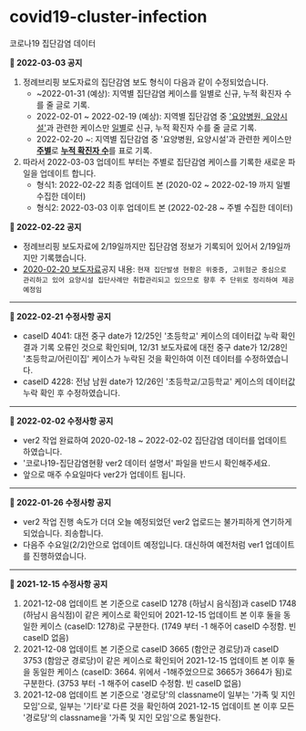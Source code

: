 # covid19-cluster-infection
코로나19 집단감염 데이터 

**📌 2022-03-03 공지**
1. 정례브리핑 보도자료의 집단감염 보도 형식이 다음과 같이 수정되었습니다.
    * ~2022-01-31 (예상): 지역별 집단감염 케이스를 일별로 신규, 누적 확진자 수를 줄 글로 기록. 
    * 2022-02-01 ~ 2022-02-19 (예상): 지역별 집단감염 중 <u>'요양병원, 요양시설'</u>과 관련한 케이스만 <u>일별</u>로 신규, 누적 확진자 수를 줄 글로 기록. 
    * 2022-02-20 ~: 지역별 집단감염 중 '요양병원, 요양시설'과 관련한 케이스만 <u>__주별__</u>로 <u>__누적 확진자 수__</u>를 표로 기록.
2. 따라서 2022-03-03 업데이트 부터는 주별로 집단감염 케이스를 기록한 새로운 파일을 업데이트 합니다. 
    * 형식1: 2022-02-22 최종 업데이트 본 (2020-02 ~ 2022-02-19 까지 일별 수집한 데이터)
    * 형식2: 2022-03-03 이후 업데이트 본 (2022-02-28 ~ 주별 수집한 데이터) 


**📌 2022-02-22 공지**
* 정례브리핑 보도자료에 2/19일까지만 집단감염 정보가 기록되어 있어서 2/19일까지만 기록했습니다.
* [2020-02-20 보도자료](https://www.kdca.go.kr/board/board.es?mid=a20501010000&bid=0015&list_no=718745&cg_code=&act=view&nPage=2#)공지 내용: `현재 집단발생 현황은 위중증, 고위험군 중심으로 관리하고 있어 요양시설 집단사례만 취합관리되고 있으므로 향후 주 단위로 정리하여 제공 예정임`

---

**📌 2022-02-21 수정사항 공지**    
* caseID 4041: 대전 중구 date가 12/25인 '초등학교' 케이스의 데이터값 누락 확인 결과 기록 오류인 것으로 확인되며, 12/31 보도자료에 대전 중구 date가 12/28인 '초등학교/어린이집' 케이스가 누락된 것을 확인하여 이전 데이터를 수정하였습니다.    
* caseID 4228: 전남 남원 date가 12/26인 '초등학교/고등학교' 케이스의 데이터값 누락 확인 후 수정하였습니다. 

---

**📌 2022-02-02 수정사항 공지**

* ver2 작업 완료하여 2020-02-18 ~ 2022-02-02 집단감염 데이터를 업데이트 하였습니다. 
* '코로나19-집단감염현황 ver2 데이터 설명서' 파일을 반드시 확인해주세요. 
* 앞으로 매주 수요일마다 ver2가 업데이트 됩니다. 

---

**📌 2022-01-26 수정사항 공지**

* ver2 작업 진행 속도가 더뎌 오늘 예정되었던 ver2 업로드는 불가피하게 연기하게 되었습니다. 죄송합니다.
* 다음주 수요일(2/2)안으로 업데이트 예정입니다. 대신하여 예전처럼 ver1 업데이트를 진행하였습니다.

---

**📌 2021-12-15 수정사항 공지**

1. 2021-12-08 업데이트 본 기준으로 caseID 1278 (하남시 음식점)과 caseID 1748 (하남시 음식점)이 같은 케이스로 확인되어 2021-12-15 업데이트 본 이후 둘을 동일한 케이스 (caseID: 1278)로 구분한다. (1749 부터 -1 해주어 caseID 수정함. 빈 caseID 없음)
2. 2021-12-08 업데이트 본 기준으로 caseID 3665 (함안군 경로당)과 caseID 3753 (함암군 경로당)이 같은 케이스로 확인되어 2021-12-15 업데이트 본 이후 둘을 동일한 케이스 (caseID: 3664. 위에서 -1해주었으므로 3665가 3664가 됨)로 구분한다. (3753 부터 -1 해주어 caseID 수정함. 빈 caseID 없음)
3. 2021-12-08 업데이트 본 기준으로 '경로당'의 classname이 일부는 '가족 및 지인 모임'으로, 일부는 '기타'로 다른 것을 확인하여 2021-12-15 업데이트 본 이후 모든 '경로당'의 classname을 '가족 및 지인 모임'으로 통일한다.
